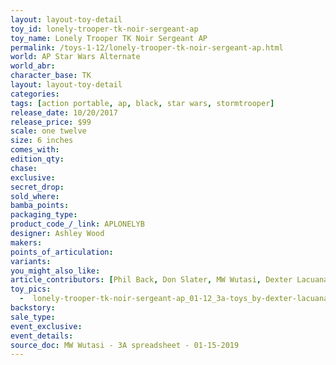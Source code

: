 ```yaml
---
layout: layout-toy-detail 
toy_id: lonely-trooper-tk-noir-sergeant-ap
toy_name: Lonely Trooper TK Noir Sergeant AP
permalink: /toys-1-12/lonely-trooper-tk-noir-sergeant-ap.html
world: AP Star Wars Alternate
world_abr: 
character_base: TK
layout: layout-toy-detail
categories: 
tags: [action portable, ap, black, star wars, stormtrooper] 
release_date: 10/20/2017
release_price: $99 
scale: one twelve
size: 6 inches
comes_with: 
edition_qty: 
chase: 
exclusive: 
secret_drop: 
sold_where: 
bamba_points: 
packaging_type: 
product_code_/_link: APLONELYB
designer: Ashley Wood
makers: 
points_of_articulation: 
variants: 
you_might_also_like: 
article_contributors: [Phil Back, Don Slater, MW Wutasi, Dexter Lacuanan]
toy_pics: 
  -  lonely-trooper-tk-noir-sergeant-ap_01-12_3a-toys_by-dexter-lacuanan-via_instagram.jpg
backstory: 
sale_type: 
event_exclusive: 
event_details: 
source_doc: MW Wutasi - 3A spreadsheet - 01-15-2019
---
```

